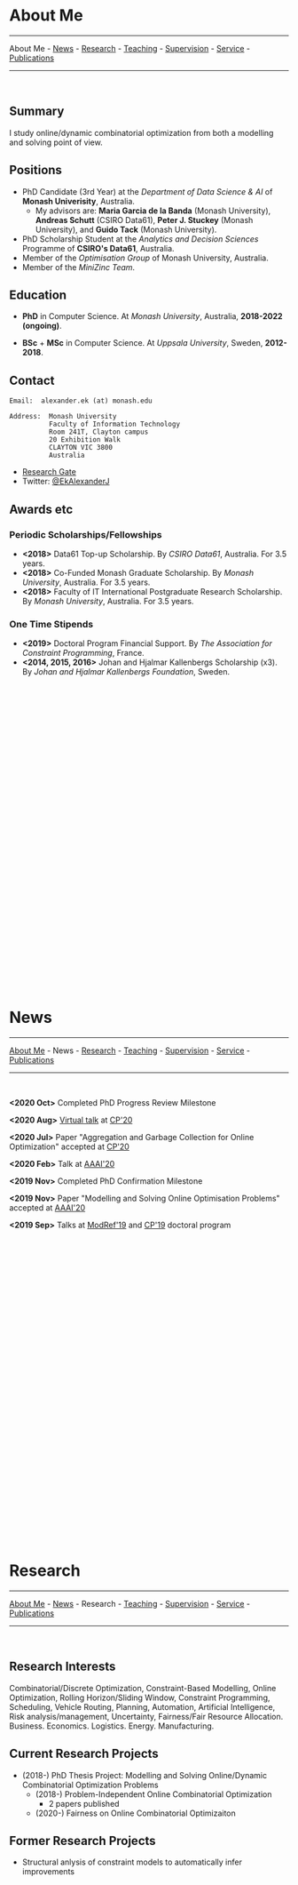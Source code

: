 # About Me

---

About Me - [News](#news) - [Research](#research) - [Teaching](#teaching) - [Supervision](#supervision-and-advising) - [Service](#service) - [Publications](#publications)

---
&nbsp;

## Summary

I study online/dynamic combinatorial optimization from both a modelling and solving point of view.

## Positions

- PhD Candidate (3rd Year) at the *Department of Data Science & AI* of **Monash Univerisity**, Australia.
  - My advisors are: **Maria Garcia de la Banda** (Monash University), **Andreas Schutt** (CSIRO Data61), **Peter J. Stuckey** (Monash University), and **Guido Tack** (Monash University).
- PhD Scholarship Student at the *Analytics and Decision Sciences* Programme of **CSIRO's Data61**, Australia.
- Member of the *Optimisation Group* of Monash University, Australia.
- Member of the *MiniZinc Team*.

## Education

- **PhD** in Computer Science. At *Monash University*, Australia, **2018-2022 (ongoing)**.

- **BSc** + **MSc** in Computer Science. At *Uppsala University*, Sweden, **2012-2018**.

## Contact

    Email:  alexander.ek (at) monash.edu

    Address:  Monash University
              Faculty of Information Technology
              Room 241T, Clayton campus
              20 Exhibition Walk
              CLAYTON VIC 3800
              Australia
              
- [Research Gate](https://www.researchgate.net/profile/Alexander-Ek)
- Twitter: [@EkAlexanderJ](https://twitter.com/EkAlexanderJ)
    
## Awards etc

### Periodic Scholarships/Fellowships

- **<2018>** Data61 Top-up Scholarship. By *CSIRO Data61*, Australia. For 3.5 years.
- **<2018>** Co-Funded Monash Graduate Scholarship. By *Monash University*, Australia. For 3.5 years.
- **<2018>** Faculty of IT International Postgraduate Research Scholarship. By *Monash University*, Australia. For 3.5 years.

### One Time Stipends

- **<2019>** Doctoral Program Financial Support. By *The Association for Constraint Programming*, France.
- **<2014, 2015, 2016>** Johan and Hjalmar Kallenbergs Scholarship (x3). By *Johan and Hjalmar Kallenbergs Foundation*, Sweden.
 
&nbsp;

&nbsp;

&nbsp;

&nbsp;

&nbsp;

&nbsp;

&nbsp;

&nbsp;

&nbsp;

&nbsp;

&nbsp;

&nbsp;

&nbsp;

&nbsp;

&nbsp;

&nbsp;

&nbsp;

&nbsp;

# News

---

[About Me](#about-me) - News - [Research](#research) - [Teaching](#teaching) - [Supervision](#supervision-and-advising) - [Service](#service) - [Publications](#publications)

---
&nbsp;

**<2020 Oct>** Completed PhD Progress Review Milestone

**<2020 Aug>** [Virtual talk](https://youtu.be/xwYy736sEGo) at [CP'20](https://cp2020.a4cp.org/)

**<2020 Jul>** Paper "Aggregation and Garbage Collection for Online Optimization" accepted at [CP'20](https://cp2020.a4cp.org/)

**<2020 Feb>** Talk at [AAAI'20](https://aaai.org/Conferences/AAAI-20/)

**<2019 Nov>** Completed PhD Confirmation Milestone

**<2019 Nov>** Paper "Modelling and Solving Online Optimisation Problems" accepted at [AAAI'20](https://aaai.org/Conferences/AAAI-20/)

**<2019 Sep>** Talks at [ModRef'19](https://modref.github.io/ModRef2019) and [CP'19](https://cp2019.a4cp.org/) doctoral program

&nbsp;

&nbsp;

&nbsp;

&nbsp;

&nbsp;

&nbsp;

&nbsp;

&nbsp;

&nbsp;

&nbsp;

&nbsp;

&nbsp;

&nbsp;

&nbsp;

&nbsp;

&nbsp;

&nbsp;

&nbsp;

# Research

---

[About Me](#about-me) - [News](#news) - Research - [Teaching](#teaching) - [Supervision](#supervision-and-advising) - [Service](#service) - [Publications](#publications)

---
&nbsp;

## Research Interests

Combinatorial/Discrete Optimization, Constraint-Based Modelling, Online Optimization, Rolling Horizon/Sliding Window, Constraint Programming, Scheduling, Vehicle Routing, Planning, Automation, Artificial Intelligence, Risk analysis/management, Uncertainty, Fairness/Fair Resource Allocation. Business. Economics. Logistics. Energy. Manufacturing.

## Current Research Projects

- (2018-) PhD Thesis Project: Modelling and Solving Online/Dynamic Combinatorial Optimization Problems
  - (2018-) Problem-Independent Online Combinatorial Optimization
    - 2 papers published
  - (2020-) Fairness on Online Combinatorial Optimizaiton

## Former Research Projects

- Structural anlysis of constraint models to automatically infer improvements

&nbsp;

&nbsp;

&nbsp;

&nbsp;

&nbsp;

&nbsp;

&nbsp;

&nbsp;

&nbsp;

&nbsp;

&nbsp;

&nbsp;

&nbsp;

&nbsp;

&nbsp;

&nbsp;

&nbsp;

&nbsp;

# Teaching

---

[About Me](#about-me) - [News](#news) - [Research](#research) - Teaching - [Supervision](#supervision-and-advising) - [Service](#service) - [Publications](#publications)

---
&nbsp;

## Monash University (2019-)

#### Head Teaching Associate

- Modelling Discrete Optimisation Problems (FIT5216). *Monash University*, Australia. **2021 Sem 1, 2020 Sem 1**.
- Solving Discrete Optimisation Problems (FIT5220). *Monash University*, Australia. **2020 Sem 2, 2020 Term 3**.

#### Teaching Associate

- Introduction to Computer Science (FIT1008, FIT1054, FIT2085). *Monash University*, Australia. **2019 Sem 2**.

## Uppsala University (2014-2018)

#### Teaching Associate

- Operating Systems and Process-Oriented Programming (1DT096). *Uppsala University*, Sweden. **2018 Sem 1**.

- Operating Systems (1DT044). *Uppsala University*, Sweden. **2018 Sem 1**.

- Algorithms and Data Structures II (1DL231). *Uppsala University*, Sweden. **2017 Sem 2**.

- Software Testing (1DL610). *Uppsala University*, Sweden. **2017 Sem 2**.

#### Teaching Assistant

- Program Design and Data Structures (1DL201). *Uppsala University*, Sweden. **2015 Sem 1, 2014 Sem 2**

&nbsp;

&nbsp;

&nbsp;

&nbsp;

&nbsp;

&nbsp;

&nbsp;

&nbsp;

&nbsp;

&nbsp;

&nbsp;

&nbsp;

&nbsp;

&nbsp;

&nbsp;

&nbsp;

&nbsp;

&nbsp;

# Supervision and Advising

---

[About Me](#about-me) - [News](#news) - [Research](#research) - [Teaching](#teaching) - Supervision - [Service](#service) - [Publications](#publications)

---
&nbsp;

- Co-Supervisor for Summer Student Research Project. At *Optimisation Group, Monash University*, Australia. **2020-2021**

- Mentor for the Bachelors’ Programme in Computer Science. At *Uppsala University*, Sweden. **2013**

&nbsp;

&nbsp;

&nbsp;

&nbsp;

&nbsp;

&nbsp;

&nbsp;

&nbsp;

&nbsp;

&nbsp;

&nbsp;

&nbsp;

&nbsp;

&nbsp;

&nbsp;

&nbsp;

&nbsp;

&nbsp;

# Service

---

[About Me](#about-me) - [News](#news) - [Research](#research) - [Teaching](#teaching) - [Supervision](#supervision-and-advising) - Service - [Publications](#publications)

---
&nbsp;

## To The University

#### Uppsala University (2016)

— Board Member of the Masters’ Programme in Computer Science. *Uppsala University*, Sweden. **Full 2016**. 

## To The Research Community

#### Journal Reviewier

— Journal of Artificial Intelligence Research (JAIR). 2020 (2x).


&nbsp;

&nbsp;

&nbsp;

&nbsp;

&nbsp;

&nbsp;

&nbsp;

&nbsp;

&nbsp;

&nbsp;

&nbsp;

&nbsp;

&nbsp;

&nbsp;

&nbsp;

&nbsp;

&nbsp;

&nbsp;

# Publications

---

[About Me](#about-me) - [News](#news) - [Research](#research) - [Teaching](#teaching) - [Supervision](#supervision-and-advising) - [Service](#service) - Publications

---
&nbsp;

- [Google Scholar page](https://scholar.google.com/citations?user=qCgM_1wAAAAJ&hl).

- [GitHub page](https://github.com/aekh)

## In Refereed Conference Proceedings [C]

- [C2] Alexander Ek, Maria Garcia de la Banda, Andreas Schutt, Peter J. Stuckey, Guido Tack. **Aggregation and Garbage Collection for Online Optimization.** *Proceedings of the Twenty-sixth International Conference on Principles and Practice of Constraint Programming (CP’20),* **2020.**
  - Topics: [Combinatorial Optimization] [Modeling Langauges] [Model Transformations]
  - Links: [[BibTex]] [[Data/Code](https://github.com/aekh/CP2020-Models)] [[Springer](https://rdcu.be/b6XYu)] [[Preprint](https://www.researchgate.net/publication/344136812_Aggregation_and_Garbage_Collection_for_Online_Optimization)] [[Talk]((https://youtu.be/xwYy736sEGo))]
  - Related: [C1]

- [C1] Alexander Ek, Maria Garcia de la Banda, Andreas Schutt, Peter J. Stuckey, Guido Tack. **Modelling and Solving Online Optimisation Problems.** *Proceedings of the Thirty-fourth AAAI Conference on Artificial Intelligence (AAAI’20),* **2020.**
  - Topics: [Combinatorial Optimization] [Modeling Langauges] [Model Transformations]
  - Links: [[BibTex]] [[Paper](https://aaai.org/ojs/index.php/AAAI/article/view/5506)]
  - Extends: [W1] [W2]

## In Workshops, Symposia, and of Similar Status [W]

- [W3] Alexander Ek, Maria Garcia de la Banda, Andreas Schutt, Peter J. Stuckey, Guido Tack. **Aggregation and Garbage Collection for Online Optimization.** *Doctoral Programme of the Twenty-sixth International Conference on Principles and Practice of Constraint Programming,* **2020.**
  - Topics: [Combinatorial Optimization] [Modeling Langauges] [Model Transformations]
  - Links: [[Paper]]
  - Extended version: [C2]

- [W2] Alexander Ek, Maria Garcia de la Banda, Andreas Schutt, Peter J. Stuckey, Guido Tack. **Modelling and Solving Online Optimisation Problems.** *Proceedings of the Eighteenth Workshop on Constraint Modelling and Reformulation (ModRef’19),* **2019.**
  - Topics: [Combinatorial Optimization] [Modeling Langauges] [Model Transformations]
  - Links: [[Paper](https://modref.github.io/papers/ModRef2019_Modelling%20and%20Solving%20Online%20Optimisation%20Problems.pdf)]
  - Extended version: [C1]

- [W1] Alexander Ek, Maria Garcia de la Banda, Andreas Schutt, Peter J. Stuckey, Guido Tack. **Modelling and Solving Online Optimisation Problems.** *Doctoral Program of the Twenty-fifth International Conference on Principles and Practice of Constraint Programming,* **2019.**
  - Topics: [Combinatorial Optimization] [Modeling Langauges] [Model Transformations]
  - Links: [[Paper](https://cp2019.a4cp.org/accepted_dp/10-alexander_ek.pdf)]
  - Extended version: [C1]


## Theses [T]

- [T2] Alexander Ek. MSc Thesis. **Automatic Predicate Encapsulation of Potentially Profitably Presolvable Subproblems in MiniZinc Models**. *Dept. of IT, Uppsala University*. **2018.**

- [T1] Alexander Ek. BSc Thesis. **Explanation of Counterexamples in the Context of Formal Verification**. *Dept. of IT, Uppsala University*. **2016.**
